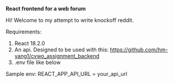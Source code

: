 **React frontend for a web forum**

Hi! Welcome to my attempt to write knockoff reddit.

Requirements:
  1. React 18.2.0
  2. An api. Designed to be used with this: https://github.com/hm-yang1/cvwo_assignment_backend
  3. .env file like below

Sample env:
  REACT_APP_API_URL = your_api_url